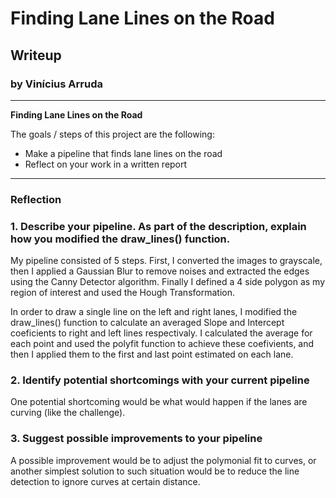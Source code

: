 # **Finding Lane Lines on the Road** 

## Writeup

### by Vinícius Arruda

---

**Finding Lane Lines on the Road**

The goals / steps of this project are the following:
* Make a pipeline that finds lane lines on the road
* Reflect on your work in a written report


[//]: # (Image References)

[image1]: ./examples/grayscale.jpg "Grayscale"

---

### Reflection

### 1. Describe your pipeline. As part of the description, explain how you modified the draw_lines() function.

My pipeline consisted of 5 steps. First, I converted the images to grayscale, then I applied a Gaussian Blur to remove noises and extracted the edges using the Canny Detector algorithm. Finally I defined a 4 side polygon as my region of interest and used the Hough Transformation. 

In order to draw a single line on the left and right lanes, I modified the draw_lines() function to calculate an averaged Slope and Intercept coeficients to right and left lines respectivaly. I calculated the average for each point and used the polyfit function to achieve these coefivients, and then I applied them to the first and last point estimated on each lane.


### 2. Identify potential shortcomings with your current pipeline


One potential shortcoming would be what would happen if the lanes are curving (like the challenge).


### 3. Suggest possible improvements to your pipeline

A possible improvement would be to adjust the polymonial fit to curves, or another simplest solution to such situation would be to reduce the line detection to ignore curves at certain distance.
